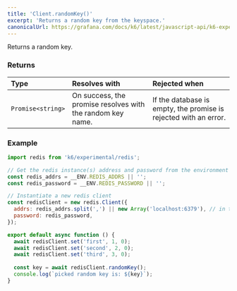 ```yaml
---
title: 'Client.randomKey()'
excerpt: 'Returns a random key from the keyspace.'
canonicalUrl: https://grafana.com/docs/k6/latest/javascript-api/k6-experimental/redis/client/client-randomkey/
---
```


Returns a random key.

### Returns

| Type              | Resolves with                                              | Rejected when                                                    |
| :---------------- | :--------------------------------------------------------- | :--------------------------------------------------------------- |
| `Promise<string>` | On success, the promise resolves with the random key name. | If the database is empty, the promise is rejected with an error. |

### Example

<CodeGroup labels={[]}>

```javascript
import redis from 'k6/experimental/redis';

// Get the redis instance(s) address and password from the environment
const redis_addrs = __ENV.REDIS_ADDRS || '';
const redis_password = __ENV.REDIS_PASSWORD || '';

// Instantiate a new redis client
const redisClient = new redis.Client({
  addrs: redis_addrs.split(',') || new Array('localhost:6379'), // in the form of 'host:port', separated by commas
  password: redis_password,
});

export default async function () {
  await redisClient.set('first', 1, 0);
  await redisClient.set('second', 2, 0);
  await redisClient.set('third', 3, 0);
  
  const key = await redisClient.randomKey();
  console.log(`picked random key is: ${key}`);
}
```

</CodeGroup>